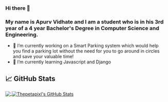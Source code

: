 ### Hi there 👋

<!--
**Thepetapixl/Thepetapixl** is a ✨ _special_ ✨ repository because its `README.md` (this file) appears on your GitHub profile.
-->

### My name is Apurv Vidhate and I am a student who is in his 3rd year of a 4 year Bachelor's Degree in Computer Science and Engineering.


- 🔭 I’m currently working on a Smart Parking system which would help you find a parking lot without the need for you to go around in circles and save your valuable time!
- 🌱 I’m currently learning Javascript and Django


## &#x1f4c8; GitHub Stats

<a href="https://github.com/Thepetapixl/Thepetapixl">
  <img align="center" src="https://github-readme-stats.vercel.app/api/top-langs/?username=Thepetapixl&title_color=70a5fd&text_color=38bdae&icon_color=bf91f3&bg_color=1a1b27" />
</a>

<a href="https://github.com/Thepetapixl/Thepetapixl">
  <img align="center" src="https://github-readme-stats.vercel.app/api?username=Thepetapixl&show_icons=true&line_height=27&count_private=true&title_color=70a5fd&text_color=38bdae&icon_color=bf91f3&bg_color=1a1b27" alt="Thepetapixl's GitHub Stats" />
</a>
